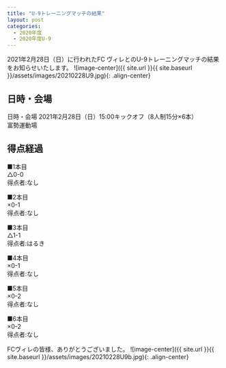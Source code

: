 ```yaml
---
title: "U-9トレーニングマッチの結果"
layout: post
categories:
  - 2020年度
  - 2020年度U-9
---
```


2021年2月28日（日）に行われたFC ヴィレとのU-9トレーニングマッチの結果をお知らせいたします。
![image-center]({{ site.url }}{{ site.baseurl }}/assets/images/20210228U9.jpg){: .align-center}

## 日時・会場

日時・会場
2021年2月28日（日）15:00キックオフ（8人制15分×6本）<br>
富勢運動場

## 得点経過

■1本目<br>
△0-0<br>
得点者:なし

■2本目<br>
×0-1<br>
得点者:なし

■3本目<br>
△1-1<br>
得点者:はるき

■4本目<br>
×0-1<br>
得点者:なし

■5本目<br>
×0-2<br>
得点者:なし

■6本目<br>
×0-2<br>
得点者:なし


FCヴィレの皆様、ありがとうございました。
![image-center]({{ site.url }}{{ site.baseurl }}/assets/images/20210228U9b.jpg){: .align-center}
